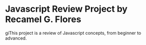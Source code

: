 # Javascript Review Project by Recamel G. Flores
giThis project is a review of Javascript concepts, from beginner to advanced.